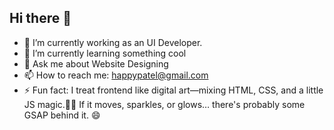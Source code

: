## Hi there 👋
<!--
**Happypatel3007/Happypatel3007** is a ✨ _special_ ✨ repository because its `README.md` (this file) appears on your GitHub profile.
Here are some ideas to get you started:
-->

- 🔭 I’m currently working as an UI Developer.
- 🌱 I’m currently learning something cool
- 💬 Ask me about Website Designing
- 📫 How to reach me: happypatel@gmail.com
- ⚡ Fun fact: I treat frontend like digital art—mixing HTML, CSS, and a little JS magic.🎨✨ If it moves, sparkles, or glows… there's probably some GSAP behind it. 😄


